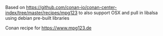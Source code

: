 Based on https://github.com/conan-io/conan-center-index/tree/master/recipes/mpg123 to also support OSX and pull in libalsa using debian pre-built libraries

Conan recipe for https://www.mpg123.de
